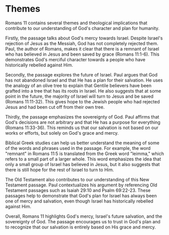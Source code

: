 # Themes

Romans 11 contains several themes and theological implications that contribute to our understanding of God's character and plan for humanity. 

Firstly, the passage talks about God's mercy towards Israel. Despite Israel's rejection of Jesus as the Messiah, God has not completely rejected them. Paul, the author of Romans, makes it clear that there is a remnant of Israel who has believed in Jesus and been saved by grace (Romans 11:1-6). This demonstrates God's merciful character towards a people who have historically rebelled against Him. 

Secondly, the passage explores the future of Israel. Paul argues that God has not abandoned Israel and that He has a plan for their salvation. He uses the analogy of an olive tree to explain that Gentile believers have been grafted into a tree that has its roots in Israel. He also suggests that at some point in the future, the majority of Israel will turn to Jesus and be saved (Romans 11:11-32). This gives hope to the Jewish people who had rejected Jesus and had been cut off from their own tree.  

Thirdly, the passage emphasizes the sovereignty of God. Paul affirms that God's decisions are not arbitrary and that He has a purpose for everything (Romans 11:33-36). This reminds us that our salvation is not based on our works or efforts, but solely on God's grace and mercy. 

Biblical Greek studies can help us better understand the meaning of some of the words and phrases used in the passage. For example, the word "remnant" in Romans 11:5 is translated from the Greek word "leimma," which refers to a small part of a larger whole. This word emphasizes the idea that only a small group of Israel has believed in Jesus, but it also suggests that there is still hope for the rest of Israel to turn to Him. 

The Old Testament also contributes to our understanding of this New Testament passage. Paul contextualizes his argument by referencing Old Testament passages such as Isaiah 29:10 and Psalm 69:22-23. These passages help to demonstrate that God's plan for Israel has always been one of mercy and salvation, even though Israel has historically rebelled against Him. 

Overall, Romans 11 highlights God's mercy, Israel's future salvation, and the sovereignty of God. The passage encourages us to trust in God's plan and to recognize that our salvation is entirely based on His grace and mercy.
